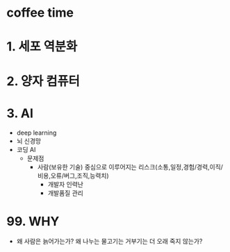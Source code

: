 # coffee time 

# 1. 세포 역분화 

# 2. 양자 컴퓨터 

# 3. AI 
- deep learning 
- 뇌 신경망 
- 코딩 AI 
  - 문제점 
    - 사람(보유한 기술) 중심으로 이루어지는 리스크(소통,일정,경험/경력,이직/비용,오류/버그,조직,능력치)
      - 개발자 인력난 
      - 개발품질 관리 

# 99. WHY 
- 왜 사람은 늙어가는가? 왜 나누는 물고기는 거부기는 더 오래 죽지 않는가? 
